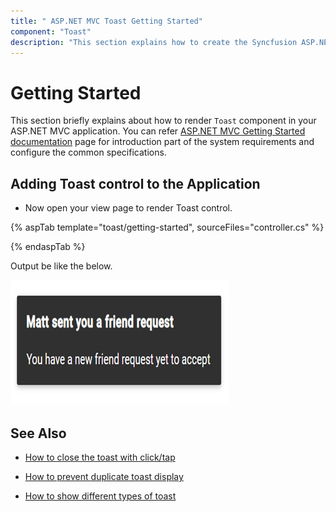 ```yaml
---
title: " ASP.NET MVC Toast Getting Started"
component: "Toast"
description: "This section explains how to create the Syncfusion ASP.NET MVC Toast control and configure its functionalities."
---
```


# Getting Started

This section briefly explains about how to render `Toast` component in your ASP.NET MVC application. You can
refer [ASP.NET MVC Getting Started documentation](../getting-started) page for introduction part
of the system requirements and configure the common specifications.

## Adding Toast control to the Application

* Now open your view page to render Toast control.

{% aspTab template="toast/getting-started", sourceFiles="controller.cs" %}

{% endaspTab %}

Output be like the below.

![Toast control](./images/toast.png)

## See Also

* [How to close the toast with click/tap](./how-to/close-the-toast-with-click-tap/)

* [How to prevent duplicate toast display](./how-to/prevent-duplicate-toast-display/)

* [How to show different types of toast](./how-to/show-different-types-of-toast/)